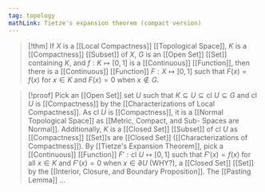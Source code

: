 ```yaml
---
tag: topology
mathLink: Tietze's expansion theorem (compact version)
---
```

>[!thm]
>If $X$ is a [[Local Compactness]] [[Topological Space]], $K$ is a [[Compactness]] [[Subset]] of $X$, $G$ is an [[Open Set]] [[Set]] containing $K$, and $f:K \mapsto [0,1]$ is a [[Continuous]] [[Function]], then there is a [[Continuous]] [[Function]] $F:X \mapsto [0,1]$ such that $F(x)=f(x)$ for $x\in K$ and $F(x)=0$ when $x\notin G$.

>[!proof]
Pick an [[Open Set]] set $U$ such that $K\subseteq U\subseteq \text{cl }U\subseteq G$ and $\text{cl }U$ is [[Compactness]] by the [[Characterizations of Local Compactness]]. As $\text{cl }U$ is [[Compactness]], it is a [[Normal Topological Space]] as [[Metric, Compact, and Sub- Spaces are Normal]]. Additionally, $K$ is a [[Closed Set]] [[Subset]] of $\text{cl }U$ as [[Compactness]] [[Set]]s are [[Closed Set]] ([[Characterizations of Compactness]]). By [[Tietze's Expansion Theorem]], pick a [[Continuous]] [[Function]] $F':\text{cl }U \mapsto [0,1]$ such that $F'(x)=f(x)$ for all $x\in K$ and $F'(x)=0$ when $x\in\partial U$ (WHY?), a [[Closed Set]] [[Set]] by the [[Interior, Closure, and Boundary Proposition]]. The [[Pasting Lemma]] ...